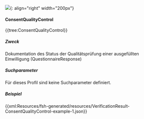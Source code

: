 ![](https://www.ths-greifswald.de/wp-content/uploads/2019/01/Design-Logo-THS-deutsch-271-padding.png){: align="right" width="200px"}
#### ConsentQualityControl

{{tree:ConsentQualityControl}}

##### Zweck
Dokumentation des Status der Qualitätsprüfung einer ausgefüllten Einwilligung (QuestionnaireResponse)

##### Suchparameter
Für dieses Profil sind keine Suchparameter definiert.

##### Beispiel
{{xml:Resources/fsh-generated/resources/VerificationResult-ConsentQualityControl-example-1.json}}
